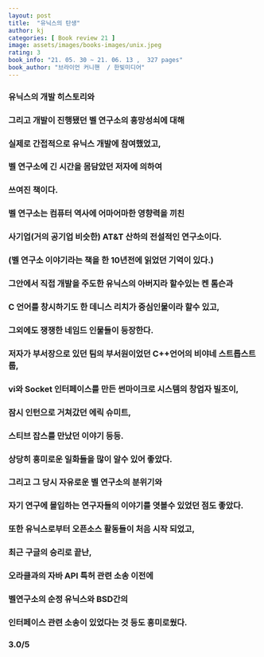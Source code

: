 ```yaml
---
layout: post
title:  "유닉스의 탄생"
author: kj
categories: [ Book review 21 ]
image: assets/images/books-images/unix.jpeg
rating: 3
book_info: "21. 05. 30 ~ 21. 06. 13 ,  327 pages"
book_author: "브라이언 커니핸  / 한빛미디어"
---
```

### 유닉스의 개발 히스토리와

### 그리고 개발이 진행됐던 벨 연구소의 흥망성쇠에 대해

### 실제로 간접적으로 유닉스 개발에 참여했었고,

### 벨 연구소에 긴 시간을 몸담았던 저자에 의하여

### 쓰여진 책이다.

### 벨 연구소는 컴퓨터 역사에 어마어마한 영향력을 끼친 

### 사기업(거의 공기업 비슷한) AT&T 산하의 전설적인 연구소이다. 

### (벨 연구소 이야기라는 책을 한 10년전에 읽었던 기억이 있다.)

### 그안에서 직접 개발을 주도한 유닉스의 아버지라 할수있는 켄 톰슨과 

### C 언어를 창시하기도 한 데니스 리치가 중심인물이라 할수 있고,

### 그외에도 쟁쟁한 네임드 인물들이 등장한다.

### 저자가 부서장으로 있던 팀의 부서원이었던 C++언어의 비야네 스트롭스트룹, 

### vi와 Socket 인터페이스를 만든 썬마이크로 시스템의 창업자 빌조이,

### 잠시 인턴으로 거쳐갔던 에릭 슈미트,

### 스티브 잡스를 만났던 이야기 등등.

### 상당히 흥미로운 일화들을 많이 알수 있어 좋았다.

### 그리고 그 당시 자유로운 벨 연구소의 분위기와 

### 자기 연구에 몰입하는 연구자들의 이야기를 엿볼수 있었던 점도 좋았다. 

### 또한 유닉스로부터 오픈소스 활동들이 처음 시작 되었고,

### 최근 구글의 승리로 끝난, 

### 오라클과의 자바 API 특허 관련 소송 이전에

### 벨연구소의 순정 유닉스와 BSD간의 

### 인터페이스 관련 소송이 있었다는 것 등도 흥미로웠다.

### 3.0/5



